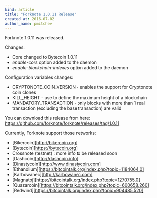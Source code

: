 ```yaml
---
kind: article
title: "Forknote 1.0.11 Release"
created_at: 2016-07-02
author_name: pmitchev
--- 
```


Forknote 1.0.11 was released.


Changes:

 * Core changed to Bytecoin 1.0.11
 * _enable-cors_ option added to the daemon
 * _enable-blockchain-indexes_ option added to the daemon


Configuration variables changes:

 * CRYPTONOTE_COIN_VERSION - enables the support for Cryptonote coin clones
 * KILL_HEIGHT - use to define the maximum height of a blockchain
 * MANDATORY_TRANSACTION - only blocks with more than 1 real transaction (excluding the base transaction) are valid

You can download this release from here:
https://github.com/forknote/forknote/releases/tag/1.0.11


Currently, Forknote support those networks:

 * [Bikercoin][http://bikercoin.org]
 * [Bytecoin][https://bytecoin.org]
 * Crossnote (testnet) : more info to be released soon
 * [Dashcoin][http://dashcoin.info]
 * [Dinastycoin][http://www.dinastycoin.com]
 * [Ethanolium][https://bitcointalk.org/index.php?topic=1184064.0]
 * [Karbowanec][http://karbowanec.com]
 * [Magnatoj][https://bitcointalk.org/index.php?topic=1270755.0]
 * [Quazarcoin][https://bitcointalk.org/index.php?topic=600658.260]
 * [Redwind][https://bitcointalk.org/index.php?topic=904485.520]
